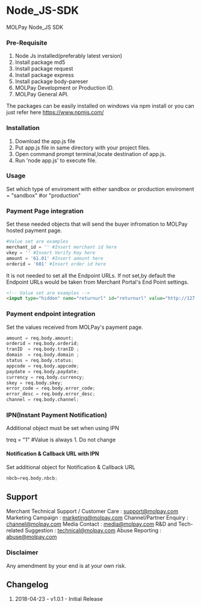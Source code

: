 # Node_JS-SDK
MOLPay Node_JS SDK

### Pre-Requisite
1. Node Js installed(preferably latest version)
2. Install package md5
3. Install package request
4. Install package express
5. Install package body-pareser
6. MOLPay Development or Production ID.
7. MOLPay General API.

The packages can be easily installed on windows via npm install <packagename> 
or you can just refer here https://www.npmjs.com/
  
### Installation
1. Download the app.js file
2. Put app.js file in same directory with your project files.
3. Open command prompt terminal,locate destination of app.js.
4. Run 'node app.js' to execute file.


### Usage
Set which type of enviroment with either sandbox or production
enviroment = "sandbox" #or "production"

### Payment Page integration
Set these needed objects that will send the buyer infromation to MOLPay hosted payment page.
```Python
#Value set are examples
merchant_id = '' #Insert merchant id here
vkey = '' #Insert Verify Key here
amount = '61.01' #Insert amount here
orderid = '601' #Insert order id here
```
It is not needed to set all the Endpoint URLs. If not set,by default the Endpoint URLs would be taken from Merchant Portal's End Point settings.
```html
<!-- Value set are examples -->
<input type="hidden" name="returnurl" id="returnurl" value="http://127.0.0.1:5000/returnurl">
```
### Payment endpoint integration
Set the values received from MOLPay's payment page.
```Python
amount = req.body.amount;
orderid = req.body.orderid;
tranID  = req.body.tranID ;
domain  = req.body.domain ;
status = req.body.status;
appcode = req.body.appcode;
paydate = req.body.paydate;
currency = req.body.currency;
skey = req.body.skey;
error_code = req.body.error_code;
error_desc = req.body.error_desc;
channel = req.body.channel;
```

### IPN(Instant Payment Notification)
Additional object must be set when using IPN

treq = "1" #Value is always 1. Do not change


#### Notification & Callback URL with IPN 
Set additional object for Notification & Callback URL 
```Python
nbcb=req.body.nbcb;
```

Support
-------
Merchant Technical Support / Customer Care : support@molpay.com 
Marketing Campaign : marketing@molpay.com 
Channel/Partner Enquiry : channel@molpay.com 
Media Contact : media@molpay.com 
R&D and Tech-related Suggestion : technical@molpay.com 
Abuse Reporting : abuse@molpay.com

### Disclaimer
Any amendment by your end is at your own risk.

Changelog
----------
1. 2018-04-23 - v1.0.1 - Initial Release
